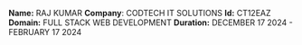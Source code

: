 **Name:** RAJ KUMAR
**Company**: CODTECH IT SOLUTIONS
**Id:** CT12EAZ
**Domain:** FULL STACK WEB DEVELOPMENT
**Duration:** DECEMBER 17 2024 - FEBRUARY 17 2024

